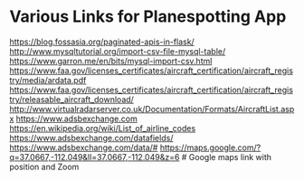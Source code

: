 Various Links for Planespotting App
===================================

<https://blog.fossasia.org/paginated-apis-in-flask/>
<http://www.mysqltutorial.org/import-csv-file-mysql-table/>
<https://www.garron.me/en/bits/mysql-import-csv.html>
<https://www.faa.gov/licenses_certificates/aircraft_certification/aircraft_registry/media/ardata.pdf>
<https://www.faa.gov/licenses_certificates/aircraft_certification/aircraft_registry/releasable_aircraft_download/>
<http://www.virtualradarserver.co.uk/Documentation/Formats/AircraftList.aspx>
<https://www.adsbexchange.com>
<https://en.wikipedia.org/wiki/List_of_airline_codes>
<https://www.adsbexchange.com/datafields/>
<https://www.adsbexchange.com/data/#>
<https://maps.google.com/?q=37.0667,-112.049&ll=37.0667,-112.049&z=6> # Google maps link with position and Zoom

